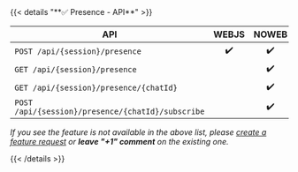 <div></div>
{{< details "**✅ Presence - API**" >}}

| **API**                                           | WEBJS | NOWEB | GOWS |
|---------------------------------------------------|:-----:|:-----:|:-----|
| `POST /api/{session}/presence`                    |  ✔️   |  ✔️   | ✔️   |
| `GET /api/{session}/presence`                     |       |  ✔️   | ✔️   |
| `GET /api/{session}/presence/{chatId}`            |       |  ✔️   | ✔️   |
| `POST /api/{session}/presence/{chatId}/subscribe` |       |  ✔️   | ✔️   |

_If you see the feature is not available in the above list, please [create a feature request](https://github.com/devlikeapro/waha/issues/new/choose) or **leave "+1" comment** on the existing one._

{{< /details >}}
